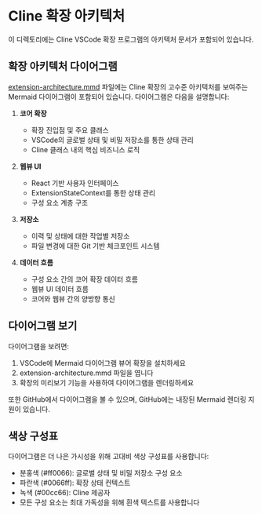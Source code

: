 # Cline 확장 아키텍처

이 디렉토리에는 Cline VSCode 확장 프로그램의 아키텍처 문서가 포함되어 있습니다.

## 확장 아키텍처 다이어그램

[extension-architecture.mmd](./extension-architecture.mmd) 파일에는 Cline 확장의 고수준 아키텍처를 보여주는 Mermaid 다이어그램이 포함되어 있습니다. 다이어그램은 다음을 설명합니다:

1. **코어 확장**
   - 확장 진입점 및 주요 클래스
   - VSCode의 글로벌 상태 및 비밀 저장소를 통한 상태 관리
   - Cline 클래스 내의 핵심 비즈니스 로직

2. **웹뷰 UI**
   - React 기반 사용자 인터페이스
   - ExtensionStateContext를 통한 상태 관리
   - 구성 요소 계층 구조

3. **저장소**
   - 이력 및 상태에 대한 작업별 저장소
   - 파일 변경에 대한 Git 기반 체크포인트 시스템

4. **데이터 흐름**
   - 구성 요소 간의 코어 확장 데이터 흐름
   - 웹뷰 UI 데이터 흐름
   - 코어와 웹뷰 간의 양방향 통신

## 다이어그램 보기

다이어그램을 보려면:
1. VSCode에 Mermaid 다이어그램 뷰어 확장을 설치하세요
2. extension-architecture.mmd 파일을 엽니다
3. 확장의 미리보기 기능을 사용하여 다이어그램을 렌더링하세요

또한 GitHub에서 다이어그램을 볼 수 있으며, GitHub에는 내장된 Mermaid 렌더링 지원이 있습니다.

## 색상 구성표

다이어그램은 더 나은 가시성을 위해 고대비 색상 구성표를 사용합니다:
- 분홍색 (#ff0066): 글로벌 상태 및 비밀 저장소 구성 요소
- 파란색 (#0066ff): 확장 상태 컨텍스트
- 녹색 (#00cc66): Cline 제공자
- 모든 구성 요소는 최대 가독성을 위해 흰색 텍스트를 사용합니다